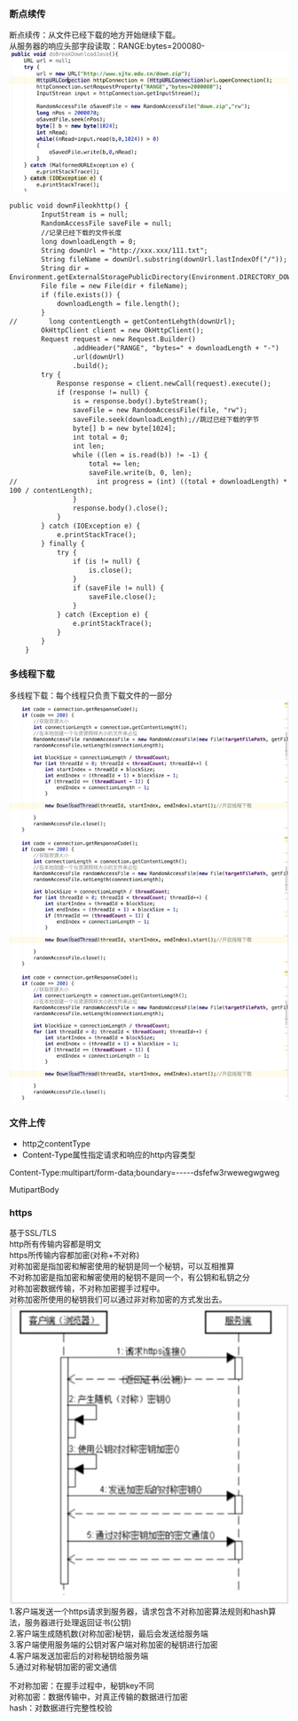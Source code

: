 ### 断点续传
断点续传：从文件已经下载的地方开始继续下载。<br>
从服务器的响应头部字段读取：RANGE:bytes=200080-<br>
![](img/断点续传.png)

```
public void downFileokhttp() {
        InputStream is = null;
        RandomAccessFile saveFile = null;
        //记录已经下载的文件长度
        long downloadLength = 0;
        String downUrl = "http://xxx.xxx/111.txt";
        String fileName = downUrl.substring(downUrl.lastIndexOf("/"));
        String dir = Environment.getExternalStoragePublicDirectory(Environment.DIRECTORY_DOWNLOADS).getAbsolutePath();
        File file = new File(dir + fileName);
        if (file.exists()) {
            downloadLength = file.length();
        }
//        long contentLength = getContentLehgth(downUrl);
        OkHttpClient client = new OkHttpClient();
        Request request = new Request.Builder()
                .addHeader("RANGE", "bytes=" + downloadLength + "-")
                .url(downUrl)
                .build();
        try {
            Response response = client.newCall(request).execute();
            if (response != null) {
                is = response.body().byteStream();
                saveFile = new RandomAccessFile(file, "rw");
                saveFile.seek(downloadLength);//跳过已经下载的字节
                byte[] b = new byte[1024];
                int total = 0;
                int len;
                while ((len = is.read(b)) != -1) {
                    total += len;
                    saveFile.write(b, 0, len);
//                    int progress = (int) ((total + downloadLength) * 100 / contentLength);
                }
                response.body().close();
            }
        } catch (IOException e) {
            e.printStackTrace();
        } finally {
            try {
                if (is != null) {
                    is.close();
                }
                if (saveFile != null) {
                    saveFile.close();
                }
            } catch (Exception e) {
                e.printStackTrace();
            }
        }
    }
```

### 多线程下载
多线程下载：每个线程只负责下载文件的一部分<br>
![](img/多线程下载1.png)
![](img/多线程下载1.png)
![](img/多线程下载1.png)

### 文件上传
* http之contentType
* Content-Type属性指定请求和响应的http内容类型

Content-Type:multipart/form-data;boundary=-----dsfefw3rwewegwgweg

MutipartBody

### https
基于SSL/TLS<br>
http所有传输内容都是明文<br>
https所传输内容都加密(对称+不对称)<br>
对称加密是指加密和解密使用的秘钥是同一个秘钥，可以互相推算<br>
不对称加密是指加密和解密使用的秘钥不是同一个，有公钥和私钥之分<br>
对称加密数据传输，不对称加密握手过程中。<br>
对称加密所使用的秘钥我们可以通过非对称加密的方式发出去。<br>
![](img/https握手过程.png)
1.客户端发送一个https请求到服务器，请求包含不对称加密算法规则和hash算法，服务器进行处理返回证书(公钥)<br>
2.客户端生成随机数(对称加密)秘钥，最后会发送给服务端<br>
3.客户端使用服务端的公钥对客户端对称加密的秘钥进行加密<br>
4.客户端发送加密后的对称秘钥给服务端<br>
5.通过对称秘钥加密的密文通信<br>

不对称加密：在握手过程中，秘钥key不同<br>
对称加密：数据传输中，对真正传输的数据进行加密<br>
hash：对数据进行完整性校验<br>